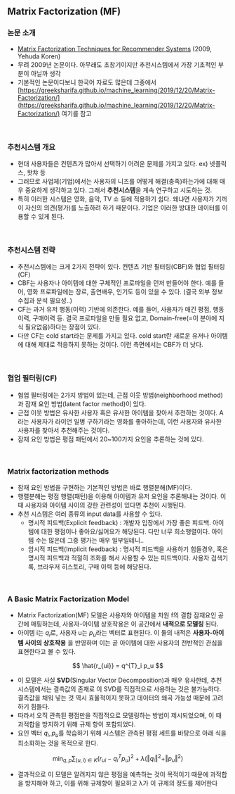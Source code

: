 ## Matrix Factorization (MF)
### 논문 소개
- [Matrix Factorization Techniques for Recommender Systems](https://datajobs.com/data-science-repo/Recommender-Systems-%5BNetflix%5D.pdf) (2009, Yehuda Koren)
- 무려 2009년 논문이다. 아무래도 초창기이지만 추천시스템에서 가장 기초적인 부분이 아닐까 생각
- 기본적인 논문이다보니 한국어 자료도 많은데 그중에서 [https://greeksharifa.github.io/machine_learning/2019/12/20/Matrix-Factorization/](https://greeksharifa.github.io/machine_learning/2019/12/20/Matrix-Factorization/) 여기를 참고

<br>

### 추천시스템 개요
- 현대 사용자들은 컨텐츠가 많아서 선택하기 어려운 문제를 가지고 있다. ex) 넷플릭스, 왓챠 등
- 그러므로 사업체(기업)에서는 사용자의 니즈를 어떻게 해결(충족)하는가에 대해 매우 중요하게 생각하고 있다. 그래서 **추천시스템**을 계속 연구하고 시도하는 것.
- 특히 이러한 시스템은 영화, 음악, TV 쇼 등에 적용하기 쉽다. 왜냐면 사용자가 기꺼이 자신의 의견(평가)를 노출하려 하기 때문이다. 기업은 이러한 방대한 데이터를 이용할 수 있게 된다.

<br>

### 추천시스템 전략
- 추천시스템에는 크게 2가지 전략이 있다. 컨텐츠 기반 필터링(CBF)와 협업 필터링(CF)
- CBF는 사용자나 아이템에 대한 구체적인 프로파일을 먼저 만들어야 한다. 예를 들어, 영화 프로파일에는 장르, 출연배우, 인기도 등이 있을 수 있다. (결국 외부 정보 수집과 분석 필요성..)
- CF는 과거 유저 행동(이력) 기반에 의존한다. 예를 들어, 사용자가 매긴 평점, 행동이력, 구매이력 등. 결국 프로파일을 만들 필요 없고, Domain-free(=이 분야에 지식 필요없음)하다는 장점이 있다.
- 다만 CF는 cold start라는 문제를 가지고 있다. cold start란 새로운 유저나 아이템에 대해 제대로 적응하지 못하는 것이다. 이런 측면에서는 CBF가 더 낫다.

<br>

### 협업 필터링(CF)
- 협업 필터링에는 2가지 방법이 있는데, 근접 이웃 방법(neighborhood method)과 잠재 요인 방법(latent factor method)이 있다.
- 근접 이웃 방법은 유사한 사용자 혹은 유사한 아이템을 찾아서 추천하는 것이다. A라는 사용자가 라이언 일병 구하기라는 영화를 좋아하는데, 이런 사용자와 유사한 사용자를 찾아서 추천해주는 것이다.
- 잠재 요인 방법은 평점 패턴에서 20~100가지 요인을 추론하는 것에 있다.

<br>

### Matrix factorization methods
- 잠재 요인 방법을 구현하는 기본적인 방법은 바로 행렬분해(MF)이다.
- 행렬분해는 평점 행렬(패턴)을 이용해 아이템과 유저 요인을 추론해내는 것이다. 이 때 사용자와 아이템 사이의 강한 관련성이 있다면 추천이 시행된다.
- 추천 시스템은 여러 종류의 input data를 사용할 수 있다.
    - 명시적 피드백(Explicit feedback) : 개발자 입장에서 가장 좋은 피드백. 아이템에 대한 평점이나 좋아요/싫어요가 해당된다. 다만 너무 희소행렬이다. 아이템 수는 많은데 그중 평가는 매우 일부일테니..
    - 암시적 피드백(Implicit feedback) : 명시적 피드백을 사용하기 힘들경우, 혹은 명시적 피드백과 적절히 조화를 해서 사용할 수 있는 피드백이다. 사용자 검색기록, 브라우저 히스토리, 구매 이력 등에 해당된다.

<br>

### A Basic Matrix Factorization Model
- Matrix Factorization(MF) 모델은 사용자와 아이템을 차원 f의 결합 잠재요인 공간에 매핑하는데, 사용자-아이템 상호작용은 이 공간에서 **내적으로 모델링** 된다.
- 아이템 i는 $q_i$로, 사용자 u는 $p_u$라는 벡터로 표현된다. 이 둘의 내적은 **사용자-아이템 사이의 상호작용**
을 반영하며 이는 곧 아이템에 대한 사용자의 전반적인 관심을 표현한다고 볼 수 있다.

$$
\hat{r_{ui}} = q^{T}_i p_u
$$

- 이 모델은 사실 **SVD**(Singular Vector Decomposition)과 매우 유사한데, 추천 시스템에서는 결측값의 존재로 이 SVD를 직접적으로 사용하는 것은 불가능하다. 결측값을 채워 넣는 것 역시 효율적이지 못하고 데이터의 왜곡 가능성 때문에 고려하기 힘들다.
- 따라서 오직 관측된 평점만을 직접적으로 모델링하는 방법이 제시되었으며, 이 때 과적합을 방지하기 위해 규제 항이 포함되었다.
- 요인 벡터 $q_i, p_u$를 학습하기 위해 시스템은 관측된 평점 세트를 바탕으로 아래 식을 최소화하는 것을 목적으로 한다.

$$
\min_{q, p} \sum_{(u, i) \in K} ( r_{ui} - q^T_i p_u  )^2 + \lambda (\Vert{q_i}\Vert^2 + \Vert{p_u}\Vert^2)
$$

- 결과적으로 이 모델은 알려지지 않은 평점을 예측하는 것이 목적이기 때문에 과적합을 방지해야 하고, 이를 위해 규제항이 필요하고 λ가 이 규제의 정도를 제어한다
